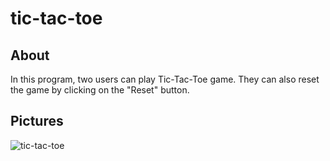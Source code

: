 # tic-tac-toe
## About
In this program, two users can play Tic-Tac-Toe game. They can also reset the game by clicking on the "Reset" button.
## Pictures
![tic-tac-toe](https://github.com/arimoa/tic-tac-toe-game/assets/134084996/3cffff5a-6876-45c2-90b4-495e8cbca048)


